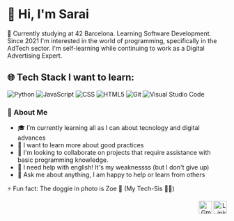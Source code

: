 <div>
<h1> 👋 Hi, I'm Sarai </h1>
  <p> 🔭 Currently studying at 42 Barcelona. Learning Software Development. Since 2021 I'm interested in the world of programming, specifically in the AdTech sector. I'm self-learning while continuing to work as a Digital Advertising Expert.</p>
</div>

<h2> 🌐 Tech Stack I want to learn: </h2>

![Python](https://img.shields.io/badge/-Python-333333?style=flat&logo=python)
![JavaScript](https://img.shields.io/badge/-JavaScript-333333?style=flat&logo=javascript)
![CSS](https://img.shields.io/badge/-CSS-333333?style=flat&logo=CSS3&logoColor=1572B6)
![HTML5](https://img.shields.io/badge/-HTML5-333333?style=flat&logo=HTML5)
![Git](https://img.shields.io/badge/-Git-333333?style=flat&logo=git)
![Visual Studio Code](https://img.shields.io/badge/-Visual%20Studio%20Code-333333?style=flat&logo=visual-studio-code&logoColor=007ACC)

<div>
 <h3> 👀 About Me </h3>
  <ul>
   <li>🎓 I’m currently learning all as I can about tecnology and digital advances</li>
   <li>🚀 I want to learn more about good practices</li>
   <li>💪 I'm looking to collaborate on projects that require assistance with basic programming knowledge.</li>
   <li>💬 I need help with english! It's my weaknessss (but I don't give up)</li>
   <li>💛 Ask me about anything, I am happy to help or learn from others</li>
  </ul>
  <p>⚡ Fun fact: The doggie in photo is Zoe 🐶 (My Tech-Sis 🤜🤛)</p>
</div>

<div>
<p align="right">
  <a href="mailto:sarairodriguezlago@gmail.com" target="_blank"><img src="https://img.icons8.com/color/48/000000/gmail.png" alt="Gmail" width="30" /></a>
  <a href="https://www.linkedin.com/in/sarairodr%C3%ADguezlago/" target="_blank"><img src="https://img.icons8.com/color/48/000000/linkedin.png" alt="LinkedIn" width="30" /></a>
</p>
</div>
